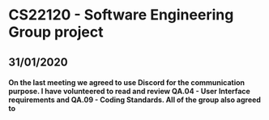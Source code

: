 # CS22120 - Software Engineering Group project 

## 31/01/2020

#### On the last meeting we agreed to use Discord for the communication purpose. I have volunteered to read and review QA.04 - User Interface requirements and QA.09 - Coding Standards. All of the group also agreed to 


